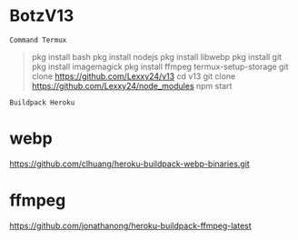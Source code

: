 # BotzV13

```Command Termux```
> pkg install bash
> pkg install nodejs
> pkg install libwebp
> pkg install git
> pkg install imagemagick
> pkg install ffmpeg
> termux-setup-storage
> git clone https://github.com/Lexxy24/v13
> cd v13
> git clone https://github.com/Lexxy24/node_modules
> npm start

```Buildpack Heroku```

# webp
https://github.com/clhuang/heroku-buildpack-webp-binaries.git

# ffmpeg
https://github.com/jonathanong/heroku-buildpack-ffmpeg-latest

